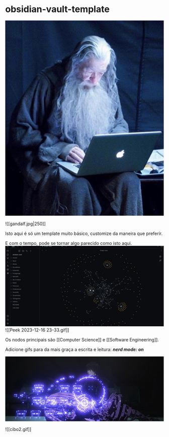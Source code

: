 # obsidian-vault-template

<img src="./assets/gandalf.jpg" />

![[gandalf.jpg|250]]

Isto aqui é só um template muito básico, customize da maneira que preferir.

E com o tempo, pode se tornar algo parecido como isto aqui.
<img src="./assets/Peek 2023-12-16 23-33.gif" />
![[Peek 2023-12-16 23-33.gif]]

Os nodos principais são [[Computer Science]] e [[Software Engineering]].

Adicione gifs para da mais graça a escrita e leitura: **_nerd mode: on_**

<img src="./assets/cibo2.gif">

![[cibo2.gif]]
